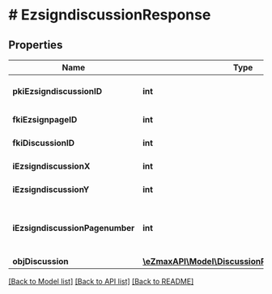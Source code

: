 # # EzsigndiscussionResponse

## Properties

Name | Type | Description | Notes
------------ | ------------- | ------------- | -------------
**pkiEzsigndiscussionID** | **int** | The unique ID of the Ezsigndiscussion |
**fkiEzsignpageID** | **int** | The unique ID of the Ezsignpage |
**fkiDiscussionID** | **int** | The unique ID of the Discussion |
**iEzsigndiscussionX** | **int** | The x of the Ezsigndiscussion |
**iEzsigndiscussionY** | **int** | The y of the Ezsigndiscussion |
**iEzsigndiscussionPagenumber** | **int** | The page number in the Ezsigndocument for the Ezsigndiscussion |
**objDiscussion** | [**\eZmaxAPI\Model\DiscussionResponseCompound**](DiscussionResponseCompound.md) |  |

[[Back to Model list]](../../README.md#models) [[Back to API list]](../../README.md#endpoints) [[Back to README]](../../README.md)

